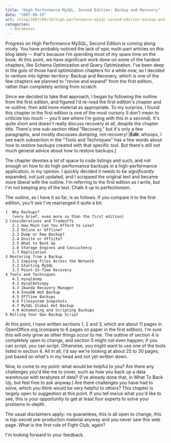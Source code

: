 ```yaml
---
title: "High Performance MySQL, Second Edition: Backup and Recovery"
date: "2007-09-19"
url: /blog/2007/09/19/high-performance-mysql-second-edition-backup-and-recovery/
categories:
  - Databases
---
```

Progress on High Performance MySQL, Second Edition is coming along nicely. You have probably noticed the lack of epic multi-part articles on this blog lately -- that's because I'm spending most of my spare time on the book. At this point, we have significant work done on some of the hardest chapters, like Schema Optimization and Query Optimization. I've been deep in the guts of those hard optimization chapters for a while now, so I decided to venture into lighter territory: Backup and Recovery, which is one of the few chapters we planned to "revise and expand" from the first edition, rather than completely writing from scratch.

Since we decided to take that approach, I began by following the outline from the first edition, and figured I'd re-read the first edition's chapter and re-outline, then add more material as appropriate. To my surprise, I found this chapter in the first edition is one of the most cursory (I don't mean to criticize too much -- you'll see where I'm going with this in a second). It's quite short and doesn't really discuss recovery at all, despite the chapter title. There's one sub-section titled "Recovery," but it's only a few paragraphs, and mostly discusses *dumping*, not recovery! [**Edit**: whoops, I see each subsection in the "Tools and Techniques" has a few words about how to restore backups created with that specific tool. But there's still not much general advice about how to restore backups.]

The chapter devotes a lot of space to code listings and such, and not enough on how to do high-performance backups in a high-performance application, in my opinion. I quickly decided it needs to be *significantly* expanded, not just updated, and I scrapped the original text and became more liberal with the outline. I'm referring to the first edition as I write, but I'm not keeping any of the text. Chalk it up to perfectionism.

The outline, as I have it so far, is as follows. If you compare it to the first edition, you'll see I've rearranged it quite a bit:

```
1  Why Backups?
   (very brief, even more so than the first edition)
2 Considerations and Tradeoffs
   2.1 How Much Can You Afford to Lose?
   2.2 Online or Offline?
   2.3 Dump or Raw Backup?
   2.4 Onsite or Offsite?
   2.5 What to Back Up
   2.6 Storage Engines and Consistency
   2.7 Replication
3 Restoring from a Backup
   3.1 Copying Files Across the Network
   3.2 Starting MySQL
   3.3 Point-In-Time Recovery
4 Tools and Techniques
   4.1 mysqldump
   4.2 mysqlhotcopy
   4.3 Zmanda Recovery Manager
   4.4 InnoDB Hot Backup
   4.5 Offline Backups
   4.6 Filesystem Snapshots
   4.7 MySQL Global Hot Backup
   4.8 Automating and Scripting Backups
5 Rolling Your Own Backup Script
```

At this point, I have written sections 1, 2 and 3, which are about 11 pages in OpenOffice.org (compare to 6 pages on paper in the first edition). I'm sure this will only grow as other things occur to me. The outline of section 4 is completely open to change, and section 5 might not even happen; if you can script, you can script. Otherwise, you might want to use one of the tools listed in section 4. All in all, I'd say we're looking at about 25 to 30 pages, just based on what's in my head and not yet written down.

Now, to come to my point: what would be helpful to you? Are there any challenges you'd like me to cover, such as how you back up a data warehouse with terabytes of data? (I've already done that, in What To Back Up, but feel free to ask anyway.) Are there challenges *you* have had to solve, which you think would be very helpful to others? This chapter is largely open to suggestion at this point. If you tell me/us what you'd like to see, this is your opportunity to get at least four experts to solve your problems in-depth.

The usual disclaimers apply: no guarantees, this is all open to change, this is top-secret pre-production material anyway and you never saw this web page. What is the first rule of Fight Club, again?

I'm looking forward to your feedback.


